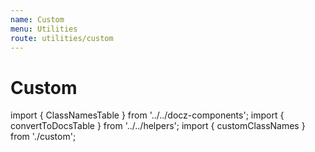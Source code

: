 ```yaml
---
name: Custom
menu: Utilities
route: utilities/custom
---
```


# Custom

import { ClassNamesTable } from '../../docz-components';
import { convertToDocsTable } from '../../helpers';
import { customClassNames } from './custom';

<ClassNamesTable data={convertToDocsTable(customClassNames)} />
